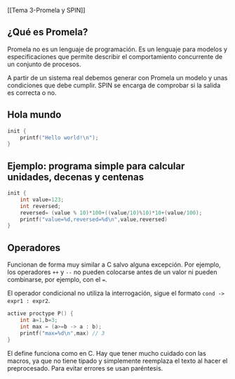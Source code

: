 [[Tema 3-Promela y SPIN]]

## ¿Qué es Promela?
Promela no es un lenguaje de programación. Es un lenguaje para modelos y especificaciones que permite describir el comportamiento concurrente de un conjunto de procesos.

A partir de un sistema real debemos generar con Promela un modelo y unas condiciones que debe cumplir. SPIN se encarga de comprobar si la salida es correcta o no.

## Hola mundo

```c
init {
	printf("Hello world!\n");
}
```

## Ejemplo: programa simple para calcular unidades, decenas y centenas

```c
init {
	int value=123; 
	int reversed;
	reversed= (value % 10)*100+((value/10)%10)*10+(value/100);
	printf("value=%d,reversed=%d\n",value,reversed)
}
```

## Operadores
Funcionan de forma muy similar a C salvo alguna excepción. Por ejemplo, los operadores `++` y `--` no pueden colocarse antes de un valor ni pueden combinarse, por ejemplo, con el `=`. 

El operador condicional no utiliza la interrogación, sigue el formato `cond -> expr1 : expr2`. 

```c
active proctype P() { 
	int a=1,b=3; 
	int max = (a>=b -> a : b); 
	printf("max=%d\n",max) // 3
}
```

El define funciona como en C. Hay que tener mucho cuidado con las macros, ya que no tiene tipado y simplemente reemplaza el texto al hacer el preprocesado. Para evitar errores se usan paréntesis.